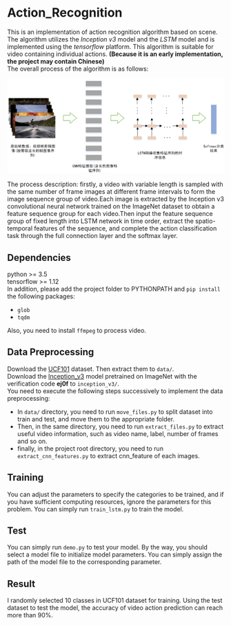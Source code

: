# Action_Recognition #
This is an implementation of action recognition algorithm based on scene. The algorithm utilizes the *Inception v3* model and the *LSTM* model and is implemented using the *tensorflow* platform. This algorithm is suitable for video containing individual actions. **(Because it is an early implementation, the project may contain Chinese)**  
The overall process of the algorithm is as follows:  
<div align=center><img src="framework.png"></div>

The process description: firstly, a video with variable length is sampled with the same number of frame images at different frame intervals to form the image sequence group of video.Each image is extracted by the Inception v3 convolutional neural network trained on the ImageNet dataset to obtain a feature sequence group for each video.Then input the feature sequence group of fixed length into LSTM network in time order, extract the spatio-temporal features of the sequence, and complete the action classification task through the full connection layer and the softmax layer.  

## Dependencies ##
python >= 3.5  
tensorflow >= 1.12  
In addition, please add the project folder to PYTHONPATH and `pip install` the following packages:  
- `glob`  
- `tqdm`

Also, you need to install `ffmpeg` to process video.

## Data Preprocessing ##
Download the [UCF101](https://www.crcv.ucf.edu/data/UCF101.php) dataset. Then extract them to `data/`.  
Download the [Inception_v3](https://pan.baidu.com/s/1X8BpCssc1SwCYa7Lkn4UzQ) model pretrained on ImageNet with the verification code **ej0f** to `inception_v3/`.  
You need to execute the following steps successively to implement the data preprocessing:  
- In `data/` directory, you need to run `move_files.py` to split dataset into train and test, and move them to the appropriate folder.  
- Then, in the same directory, you need to run `extract_files.py` to extract useful video information, such as video name, label, number of frames and so on.  
- finally, in the project root directory, you need to run `extract_cnn_features.py` to extract cnn_feature of each images.

## Training ##
You can adjust the parameters to specify the categories to be trained, and if you have sufficient computing resources, ignore the parameters for this problem. You can simply run `train_lstm.py` to train the model.  

## Test ##  
You can simply run `demo.py` to test your model. By the way, you should select a model file to initialize model parameters. You can simply assign the path of the model file to the corresponding parameter.  

## Result ##
I randomly selected 10 classes in UCF101 dataset for training. Using the test dataset to test the model, the accuracy of video action prediction can reach more than 90%.
